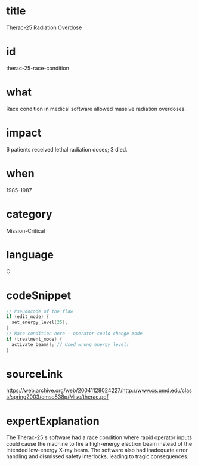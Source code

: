 # title
Therac-25 Radiation Overdose

# id
therac-25-race-condition

# what
Race condition in medical software allowed massive radiation overdoses.

# impact
6 patients received lethal radiation doses; 3 died.

# when
1985-1987

# category
Mission-Critical

# language
C

# codeSnippet
```c
// Pseudocode of the flaw
if (edit_mode) {
  set_energy_level(25);
}
// Race condition here - operator could change mode
if (treatment_mode) {
  activate_beam(); // Used wrong energy level!
}
```

# sourceLink
https://web.archive.org/web/20041128024227/http://www.cs.umd.edu/class/spring2003/cmsc838p/Misc/therac.pdf

# expertExplanation
The Therac-25's software had a race condition where rapid operator inputs could cause the machine to fire a high-energy electron beam instead of the intended low-energy X-ray beam. The software also had inadequate error handling and dismissed safety interlocks, leading to tragic consequences.
